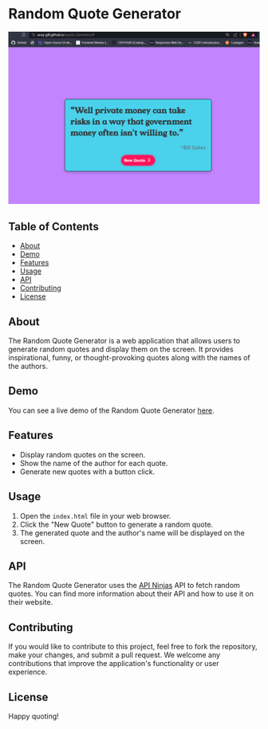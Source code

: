 # Random Quote Generator

![Project Image](images/projectImage.png)

## Table of Contents

- [About](#about)
- [Demo](#demo)
- [Features](#features)
- [Usage](#usage)
- [API](#api)
- [Contributing](#contributing)
- [License](#license)

## About

The Random Quote Generator is a web application that allows users to generate random quotes and display them on the screen. It provides inspirational, funny, or thought-provoking quotes along with the names of the authors.

## Demo

You can see a live demo of the Random Quote Generator [here](https://anuj-gill.github.io/quote_Generator/#).

## Features

- Display random quotes on the screen.
- Show the name of the author for each quote.
- Generate new quotes with a button click.

## Usage

1. Open the `index.html` file in your web browser.
2. Click the "New Quote" button to generate a random quote.
3. The generated quote and the author's name will be displayed on the screen.

## API

The Random Quote Generator uses the [API Ninjas](https://api.api-ninjas.com) API to fetch random quotes. You can find more information about their API and how to use it on their website.

## Contributing

If you would like to contribute to this project, feel free to fork the repository, make your changes, and submit a pull request. We welcome any contributions that improve the application's functionality or user experience.

## License


Happy quoting!
